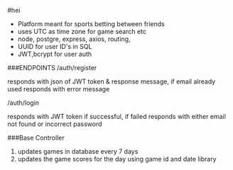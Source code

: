 
#hei
- Platform meant for sports betting between friends
- uses UTC as time zone for game search etc
- node, postgre, express, axios, routing, 
- UUID for user ID's in SQL
- JWT,bcrypt for user auth
  
###ENDPOINTS
/auth/register

responds with json of JWT token & response message, if email already used responds with error message

/auth/login

responds with JWT token if successful, if failed responds with either email not found or incorrect password

###Base Controller
1) updates games in database every 7 days
2) updates the game scores for the day using game id and date library


